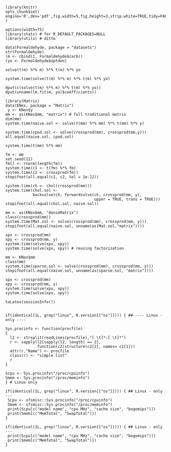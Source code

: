 ``` {r include=FALSE}
library(knitr)
opts_chunk$set(
engine='R',dev='pdf',fig.width=5,fig.height=3,strip.white=TRUE,tidy=FALSE
)
```

``` {r preliminaries, echo=FALSE}
options(width=75)
library(stats) # for R_DEFAULT_PACKAGES=NULL
library(utils) # ditto
```

``` {r modelMatrix}
data(Formaldehyde, package = "datasets")
str(Formaldehyde)
(m <- cbind(1, Formaldehyde$carb))
(yo <- Formaldehyde$optden)
```

``` {r naiveCalc}
solve(t(m) %*% m) %*% t(m) %*% yo
```

``` {r timedNaive}
system.time(solve(t(m) %*% m) %*% t(m) %*% yo)
```

``` {r catNaive}
dput(c(solve(t(m) %*% m) %*% t(m) %*% yo))
dput(unname(lm.fit(m, yo)$coefficients))
```

``` {r KoenNg}
library(Matrix)
data(KNex, package = "Matrix")
 y <- KNex$y
mm <- as(KNex$mm, "matrix") # full traditional matrix
dim(mm)
system.time(naive.sol <- solve(t(mm) %*% mm) %*% t(mm) %*% y)
```

``` {r crossKoenNg}
system.time(cpod.sol <- solve(crossprod(mm), crossprod(mm,y)))
all.equal(naive.sol, cpod.sol)
```

``` {r xpxKoenNg}
system.time(t(mm) %*% mm)
```

``` {r fullMatrix_crossprod}
fm <- mm
set.seed(11)
fm[] <- rnorm(length(fm))
system.time(c1 <- t(fm) %*% fm)
system.time(c2 <- crossprod(fm))
stopifnot(all.equal(c1, c2, tol = 1e-12))
```

``` {r naiveChol}
system.time(ch <- chol(crossprod(mm)))
system.time(chol.sol <-
            backsolve(ch, forwardsolve(ch, crossprod(mm, y),
                                       upper = TRUE, trans = TRUE)))
stopifnot(all.equal(chol.sol, naive.sol))
```

``` {r MatrixKoenNg}
mm <- as(KNex$mm, "denseMatrix")
class(crossprod(mm))
system.time(Mat.sol <- solve(crossprod(mm), crossprod(mm, y)))
stopifnot(all.equal(naive.sol, unname(as(Mat.sol,"matrix"))))
```

``` {r saveFactor}
xpx <- crossprod(mm)
xpy <- crossprod(mm, y)
system.time(solve(xpx, xpy))
system.time(solve(xpx, xpy)) # reusing factorization
```

``` {r SparseKoenNg}
mm <- KNex$mm
class(mm)
system.time(sparse.sol <- solve(crossprod(mm), crossprod(mm, y)))
stopifnot(all.equal(naive.sol, unname(as(sparse.sol, "matrix"))))
```

``` {r SparseSaveFactor}
xpx <- crossprod(mm)
xpy <- crossprod(mm, y)
system.time(solve(xpx, xpy))
system.time(solve(xpx, xpy))
```

``` {r sessionInfo, results='asis'}
toLatex(sessionInfo())
```

``` {r from_pkg_sfsmisc, echo=FALSE}

if(identical(1L, grep("linux", R.version[["os"]]))) { ##----- Linux - only ----

Sys.procinfo <- function(procfile)
{
  l2 <- strsplit(readLines(procfile),"[ \t]*:[ \t]*")
  r <- sapply(l2[sapply(l2, length) == 2],
              function(c2)structure(c2[2], names= c2[1]))
  attr(r,"Name") <- procfile
  class(r) <- "simple.list"
  r
}

Scpu <- Sys.procinfo("/proc/cpuinfo")
Smem <- Sys.procinfo("/proc/meminfo")
} # Linux only
```

``` {r Sys_proc_fake, eval=FALSE}
if(identical(1L, grep("linux", R.version[["os"]]))) { ## Linux - only ---
 Scpu <- sfsmisc::Sys.procinfo("/proc/cpuinfo")
 Smem <- sfsmisc::Sys.procinfo("/proc/meminfo")
 print(Scpu[c("model name", "cpu MHz", "cache size", "bogomips")])
 print(Smem[c("MemTotal", "SwapTotal")])
}
```

``` {r Sys_proc_out, echo=FALSE}
if(identical(1L, grep("linux", R.version[["os"]]))) { ## Linux - only ---
 print(Scpu[c("model name", "cpu MHz", "cache size", "bogomips")])
 print(Smem[c("MemTotal", "SwapTotal")])
}
```
